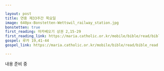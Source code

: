 ```yaml
---

layout: post
title: 연중 제33주간 목요일
image: 640px-Bonstetten-Wettswil_railway_station.jpg
bonstetten: true
first_reading: 마카베오기 상권 2,15-29
first_reading_link: https://maria.catholic.or.kr/mobile/bible/read/bible_read.asp?m=1&n=120&p=2 
gospel: 루카 19,41-44
gospel_link: https://maria.catholic.or.kr/mobile/bible/read/bible_read.asp?m=2&n=149&p=19

---
```

 
내용 준비 중